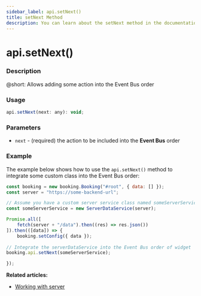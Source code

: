 ```yaml
---
sidebar_label: api.setNext()
title: setNext Method
description: You can learn about the setNext method in the documentation of the DHTMLX JavaScript Booking library. Browse developer guides and API reference, try out code examples and live demos, and download a free 30-day evaluation version of DHTMLX Booking.
---
```


# api.setNext()

### Description

@short: Allows adding some action into the Event Bus order

### Usage

~~~jsx {}
api.setNext(next: any): void;
~~~

### Parameters

- `next` - (required) the action to be included into the **Event Bus** order  

### Example

The example below shows how to use the `api.setNext()` method to integrate some custom class into the Event Bus order:

~~~jsx
const booking = new booking.Booking("#root", { data: [] });
const server = "https://some-backend-url";

// Assume you have a custom server service class named someServerService
const someServerService = new ServerDataService(server);

Promise.all([
    fetch(server + "/data").then((res) => res.json())
]).then(([data]) => {
    booking.setConfig({ data });
    
// Integrate the serverDataService into the Event Bus order of widget
booking.api.setNext(someServerService);

});
~~~



**Related articles:**
- [Working with server](../../../guides/working_with_server)
